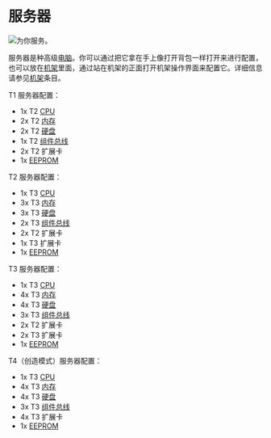 # 服务器

![为你服务。](oredict:opencomputers:server1)

服务器是种高级[电脑](../general/computer.md)。你可以通过把它拿在手上像打开背包一样打开来进行配置，也可以放在[机架](../block/rack.md)里面，通过站在机架的正面打开机架操作界面来配置它。详细信息请参见[机架](../block/rack.md)条目。

T1 服务器配置：
- 1x T2 [CPU](cpu2.md)
- 2x T2 [内存](ram3.md)
- 2x T2 [硬盘](hdd2.md)
- 1x T2 [组件总线](componentBus2.md)
- 2x T2 扩展卡
- 1x [EEPROM](eeprom.md)

T2 服务器配置：
- 1x T3 [CPU](cpu3.md)
- 3x T3 [内存](ram5.md)
- 3x T3 [硬盘](hdd3.md)
- 2x T3 [组件总线](componentBus3.md)
- 2x T2 扩展卡
- 1x T3 扩展卡
- 1x [EEPROM](eeprom.md)

T3 服务器配置：
- 1x T3 [CPU](cpu3.md)
- 4x T3 [内存](ram5.md)
- 4x T3 [硬盘](hdd3.md)
- 3x T3 [组件总线](componentBus3.md)
- 2x T2 扩展卡
- 2x T3 扩展卡
- 1x [EEPROM](eeprom.md)

T4（创造模式）服务器配置：
- 1x T3 [CPU](cpu3.md)
- 4x T3 [内存](ram5.md)
- 4x T3 [硬盘](hdd3.md)
- 3x T3 [组件总线](componentBus3.md)
- 4x T3 扩展卡
- 1x [EEPROM](eeprom.md)

